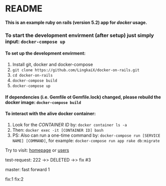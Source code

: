 # README
**This is an example ruby on rails (version 5.2) app for *docker* usage.**

### To start the development envirment (after setup) just simply input: `docker-compose up`

#### To set up the development envirment:
1. Install git, docker and docker-compose
2. `git clone https://github.com/LingkaiX/docker-on-rails.git`
3. `cd docker-on-rails`
4. `docker-compose build`
5. `docker-compose up`

#### If dependencies (i.e. Gemfile ot Gemfile.lock) changed, please rebuild the docker image: `docker-compose build`

#### To interact with the alive docker container:
1. Look for the *CONTAINER ID* by: `docker container ls -a`
2. Then: `docker exec -it [CONTAINER ID] bash`
3. PS: Also can run a one-time command by: `docker-compose run [SERVICE NAME] [COMMAND]`, for example: `docker-compose run app rake db:migrate`

Try to visit: [homepage](http://localhost:3000) or [users](http://localhost:3000/users)



test-request: 222  ->> DELETED  ->> fix #3

master: fast forward 1

fix:1
fix:2